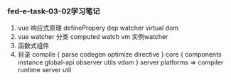 ### fed-e-task-03-02学习笔记
1. vue 响应式原理   definePropery  dep  watcher  virtual dom
2. vue watcher 分类   computed   watch   vm 实例watcher
3. 函数式组件 
4. 目录   compile { parse codegen optimize directive } core {  components instance global-api observer utils vdom } server  platforms =>  compiler runtime server util